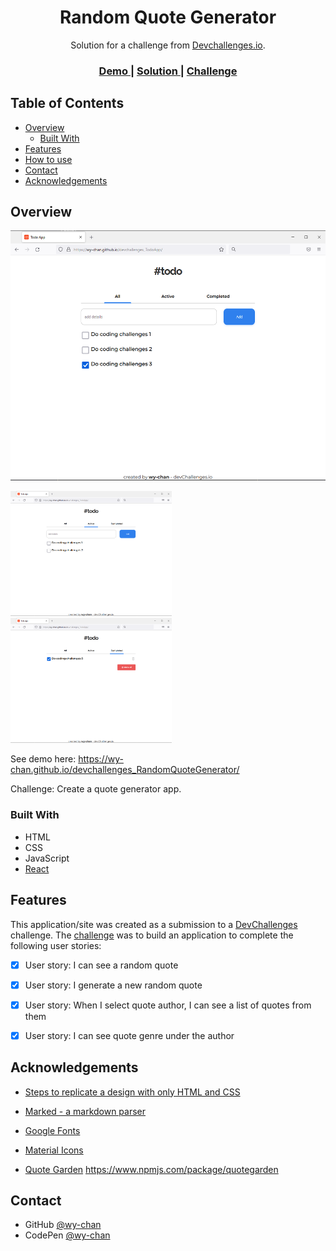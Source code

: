 <!-- Please update value in the {}  -->

<h1 align="center" id="button">Random Quote Generator</h1>

<div align="center">
   Solution for a challenge from  <a href="http://devchallenges.io" target="_blank">Devchallenges.io</a>.
</div>

<div align="center">
  <h3>
    <a href="https://wy-chan.github.io/devchallenges_RandomQuoteGenerator">
      Demo
    </a>
    <span> | </span>
    <a href="https://github.com/wy-chan/devchallenges_RandomQuoteGenerator">
      Solution
    </a>
    <span> | </span>
    <a href="https://devchallenges.io/challenges/8Y3J4ucAMQpSnYTwwWW8">
      Challenge
    </a>
  </h3>
</div>

<!-- TABLE OF CONTENTS -->

## Table of Contents

- [Overview](#overview)
  - [Built With](#built-with)
- [Features](#features)
- [How to use](#how-to-use)
- [Contact](#contact)
- [Acknowledgements](#acknowledgements)

<!-- OVERVIEW -->

## Overview


   <img src="images/todo1.png" alt="screenshot" height="400">
   
   
   <img src="images/todo2.png" alt="screenshot" height="200"><img src="images/todo3.png" alt="screenshot" height="200">

See demo here: https://wy-chan.github.io/devchallenges_RandomQuoteGenerator/

Challenge: Create a quote generator app. 

### Built With

- HTML
- CSS
- JavaScript
- [React](https://reactjs.org/)

## Features

<!-- List the features of your application or follow the template. Don't share the figma file here :) -->

This application/site was created as a submission to a [DevChallenges](https://devchallenges.io/challenges) challenge. The [challenge](https://devchallenges.io/challenges/8Y3J4ucAMQpSnYTwwWW8) was to build an application to complete the following user stories:

- [x] User story: I can see a random quote
- [x] User story: I generate a new random quote
- [x] User story: When I select quote author, I can see a list of quotes from them
- [x] User story: I can see quote genre under the author


## Acknowledgements

<!-- This section should list any articles or add-ons/plugins that helps you to complete the project. This is optional but it will help you in the future. For exmpale -->

- [Steps to replicate a design with only HTML and CSS](https://devchallenges-blogs.web.app/how-to-replicate-design/)
- [Marked - a markdown parser](https://github.com/chjj/marked)

- [Google Fonts](https://fonts.google.com/)
- [Material Icons](https://google.github.io/material-design-icons/)

- [Quote Garden](https://pprathameshmore.github.io/QuoteGarden/) https://www.npmjs.com/package/quotegarden

## Contact

- GitHub [@wy-chan](https://github.com/wy-chan)
- CodePen [@wy-chan](https://codepen.io/wy-chan)
